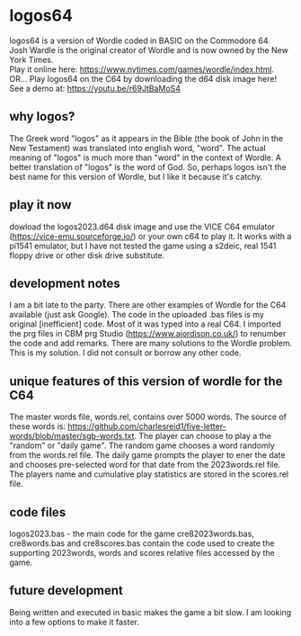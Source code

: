 # logos64
logos64 is a version of Wordle coded in BASIC on the Commodore 64.  
Josh Wardle is the original creator of Wordle and is now owned by the New York Times.  
Play it online here: https://www.nytimes.com/games/wordle/index.html.  
OR...
Play logos64 on the C64 by downloading the d64 disk image here!
See a demo at: https://youtu.be/r69JtBaMoS4

## why logos?
The Greek word "logos" as it appears in the Bible (the book of John in the New Testament) was translated into english word, "word".  The actual meaning of "logos" is much more than "word" in the context of Wordle. A better translation of "logos" is the word of God. So, perhaps logos isn't the best name for this version of Wordle, but I like it because it's catchy. 

## play it now
dowload the logos2023.d64 disk image and use the VICE C64 emulator (https://vice-emu.sourceforge.io/) or your own c64 to play it. It works with a pi1541 emulator, but I have not tested the game using a s2deic, real 1541 floppy drive or other disk drive substitute. 

## development notes
I am a bit late to the party. There are other examples of Wordle for the C64 available (just ask Google). 
The code in the uploaded .bas files is my original [inefficient] code. Most of it was typed into a real C64. 
I imported the prg files in CBM prg Studio (https://www.ajordison.co.uk/) to renumber the code and add remarks.
There are many solutions to the Wordle problem.  This is my solution.  I did not consult or borrow any other code.

## unique features of this version of wordle for the C64
The master words file, words.rel, contains over 5000 words. 
The source of these words is: https://github.com/charlesreid1/five-letter-words/blob/master/sgb-words.txt.
The player can choose to play a the "random" or "daily game".  The random game chooses a word randomly from the words.rel file.
The daily game prompts the player to ener the date and chooses pre-selected word for that date from the 2023words.rel file.
The players name and cumulative play statistics are stored in the scores.rel file.

## code files
logos2023.bas - the main code for the game
cre82023words.bas, cre8words.bas and cre8scores.bas contain the code used to create the supporting 2023words, words and scores relative files accessed by the game.

## future development 

Being written and executed in basic makes the game a bit slow. I am looking into a few options to make it faster.

